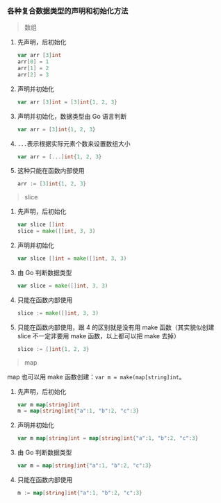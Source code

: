 ### 各种复合数据类型的声明和初始化方法

> 数组

1.  先声明，后初始化
    ```go
    var arr [3]int
    arr[0] = 1
    arr[1] = 2
    arr[2] = 3
    ```
    
2.  声明并初始化
    ```go
    var arr [3]int = [3]int{1, 2, 3}
    ```
    
3.  声明并初始化，数据类型由 Go 语言判断 
    ```go
    var arr = [3]int{1, 2, 3}
    ```
    
4.  `...`表示根据实际元素个数来设置数组大小 
    ```go
    var arr = [...]int{1, 2, 3}
    ```
    
5. 这种只能在函数内部使用 
    ```go
    arr := [3]int{1, 2, 3}
    ```
    
> slice

1.  先声明，后初始化 
    ```go
    var slice []int
    slice = make([]int, 3, 3)
    ```
    
2.  声明并初始化
    ```go
    var slice []int = make([]int, 3, 3)
    ```
    
3.  由 Go 判断数据类型
    ```go
    var slice = make([]int, 3, 3)
    ```
    
4.  只能在函数内部使用
    ```go
    slice := make([]int, 3, 3)
    ```
    
5.  只能在函数内部使用，跟 4 的区别就是没有用 make 函数（其实貌似创建 slice 不一定非要用 make 函数，以上都可以把 make 去掉）
    ```go
    slice := []int{1, 2, 3}
    ```

> map

map 也可以用 make 函数创建：`var m = make(map[string]int`。

1.  先声明，后初始化
    ```go
    var m map[string]int
    m = map[string]int{"a":1, "b":2, "c":3}
    ```
    
2.  声明并初始化
    ```go
    var m map[string]int = map[string]int{"a":1, "b":2, "c":3}
    ```
    
3.  由 Go 判断数据类型
    ```go
    var m = map[string]int{"a":1, "b":2, "c":3}
    ```
    
4.  只能在函数内部使用
    ```go 
    m := map[string]int{"a":1, "b":2, "c":3}
    ```
    
   